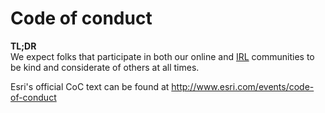 # Code of conduct

**TL;DR**<br>
We expect folks that participate in both our online and [IRL](https://www.grammarly.com/blog/irl-meaning/) communities to be kind and considerate of others at all times.

Esri's official CoC text can be found at http://www.esri.com/events/code-of-conduct
